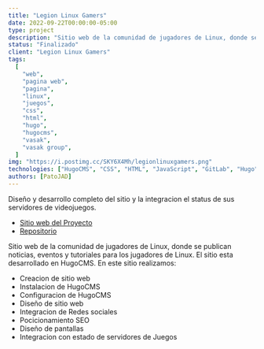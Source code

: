 ```yaml
---
title: "Legion Linux Gamers"
date: 2022-09-22T00:00:00-05:00
type: project
description: "Sitio web de la comunidad de jugadores de Linux, donde se publican noticias, eventos y tutoriales para los jugadores de Linux."
status: "Finalizado"
client: "Legion Linux Gamers"
tags:
  [
    "web",
    "pagina web",
    "pagina",
    "linux",
    "juegos",
    "css",
    "html",
    "hugo",
    "hugocms",
    "vasak",
    "vasak group",
  ]
img: "https://i.postimg.cc/SKY6X4Mh/legionlinuxgamers.png"
technologies: ["HugoCMS", "CSS", "HTML", "JavaScript", "GitLab", "Hugo"]
authors: [PatoJAD]
---
```


Diseño y desarrollo completo del sitio y la integracion el status de sus servidores de videojuegos.

* [Sitio web del Proyecto](https://legionlinuxgamers.gitlab.io/)
* [Repositorio](https://gitlab.com/legionlinuxgamers/legionlinuxgamers.gitlab.io)

Sitio web de la comunidad de jugadores de Linux, donde se publican noticias, eventos y tutoriales para los jugadores de Linux. El sitio esta desarrollado en HugoCMS. En este sitio realizamos:

* Creacion de sitio web
* Instalacion de HugoCMS
* Configuracion de HugoCMS
* Diseño de sitio web
* Integracion de Redes sociales
* Pocicionamiento SEO
* Diseño de pantallas
* Integracion con estado de servidores de Juegos